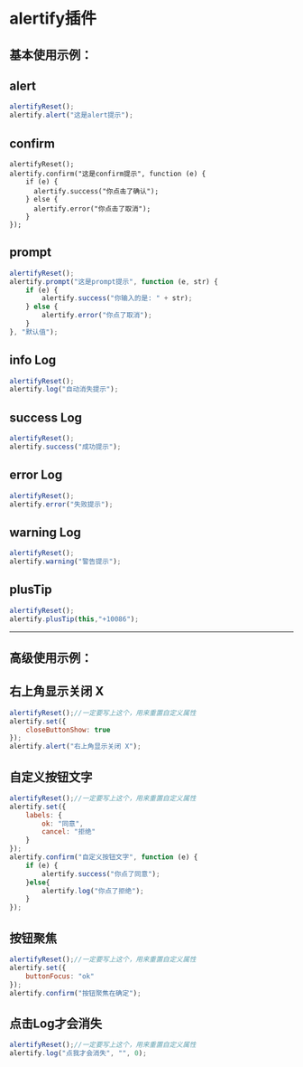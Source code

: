 # alertify插件

## 基本使用示例：
## alert
 
```javascript
alertifyReset();
alertify.alert("这是alert提示");
```
## confirm

```jacascript
alertifyReset();
alertify.confirm("这是confirm提示", function (e) {
    if (e) {
	  alertify.success("你点击了确认");
    } else {
	  alertify.error("你点击了取消");
    }
});
```

## prompt

```javascript
alertifyReset();
alertify.prompt("这是prompt提示", function (e, str) {
    if (e) {
        alertify.success("你输入的是: " + str);
    } else {
        alertify.error("你点了取消");
    }
}, "默认值");
```

## info Log

```javascript
alertifyReset();
alertify.log("自动消失提示");
```

## success Log

```javascript
alertifyReset();
alertify.success("成功提示");
```

## error Log

```javascript
alertifyReset();
alertify.error("失败提示");
```


## warning Log

```javascript
alertifyReset();
alertify.warning("警告提示");
```


## plusTip  
```javascript
alertifyReset();
alertify.plusTip(this,"+10086");
```

----------------------------------------------------------------------
## 高级使用示例：

## 右上角显示关闭 X
```javascript
alertifyReset();//一定要写上这个，用来重置自定义属性
alertify.set({
    closeButtonShow: true
});
alertify.alert("右上角显示关闭 X");
```

## 自定义按钮文字
```javascript
alertifyReset();//一定要写上这个，用来重置自定义属性
alertify.set({
    labels: {
        ok: "同意",
        cancel: "拒绝"
    }
});
alertify.confirm("自定义按钮文字", function (e) {
    if (e) {
        alertify.success("你点了同意");
    }else{
        alertify.log("你点了拒绝");
    }
});
```

## 按钮聚焦
```javascript
alertifyReset();//一定要写上这个，用来重置自定义属性
alertify.set({ 
    buttonFocus: "ok" 
});
alertify.confirm("按钮聚焦在确定");
```

## 点击Log才会消失
```javascript
alertifyReset();//一定要写上这个，用来重置自定义属性
alertify.log("点我才会消失", "", 0);
```